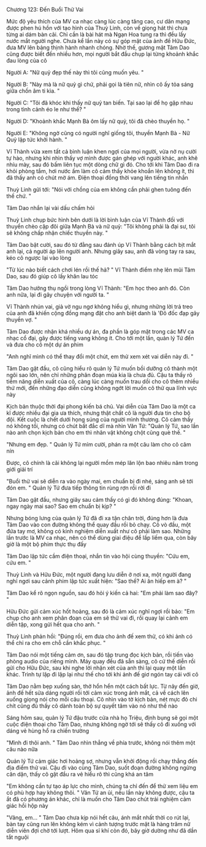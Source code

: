 




Chương 123: Đến Buổi Thử Vai

Mức độ yêu thích của MV ca nhạc càng lúc càng tăng cao, cư dân mạng được phen hú hồn với tạo hình của Thuỳ Linh, còn về giọng hát thì chưa từng ai dám bàn cãi. Chỉ cần là bài hát mà Ngạn Hoa tung ra thì đều lấy nước mắt người nghe. Chưa kể lần này có sự góp mặt của ảnh đế Hữu Đức, đưa MV lên bảng thịnh hành nhanh chóng. Nhờ thế, gương mặt Tâm Dao cũng được biết đến nhiều hơn, mọi người bắt đầu chụp lại từng khoảnh khắc đau lòng của cô

Người A: "Nữ quỷ đẹp thế này thì tôi cũng muốn yêu. "

Người B: "Này mà là nữ quỷ gì chứ, phải gọi là tiên nữ, nhìn cô ấy tỏa sáng giữa chốn âm ti kìa. "

Người C: "Tôi đã khóc khi thấy nữ quỷ tan biến. Tại sao lại để họ gặp nhau trong tình cảnh éo le như thế? "

Người D: "Khoảnh khắc Mạnh Bà ôm lấy nữ quỷ, tôi đã chèo thuyền họ. "

Người E: "Không ngờ cũng có người nghĩ giống tôi, thuyền Mạnh Bà - Nữ Quỷ lập tức khởi hành. "

Vĩ Thành vừa xem tất cả bình luận khen ngợi của mọi người, vừa nở nụ cười tự hào, nhưng khi nhìn thấy vợ mình được gán ghép với người khác, anh khẽ nhíu mày, sau đó bấm liên tục một dòng chữ gì đó. Cho tới khi Tâm Dao đi ra khỏi phòng tắm, hơi nước ấm làm cô cảm thấy khỏe khoắn lên không ít, thì đã thấy anh có chút mờ ám. Điện thoại đồng thời vang lên tiếng tin nhắn

Thuỳ Linh gửi tới: "Nói với chồng của em không cần phải ghen tuông đến thế chứ. "

Tâm Dao nhắn lại vài dấu chấm hỏi

Thuỳ Linh chụp bức hình bên dưới là lời bình luận của Vĩ Thành đối với thuyền chèo cặp đôi giữa Mạnh Bà và nữ quỷ: "Tôi không phải là đại sư, tôi sẽ không chấp nhận chiếc thuyền này. "

Tâm Dao bật cười, sau đó từ đằng sau đánh úp Vĩ Thành bằng cách bịt mắt anh lại, cả người áp lên người anh. Nhưng giây sau, anh đã vòng tay ra sau, kéo cô ngược lại vào lòng

"Từ lúc nào biết cách chơi lén rồi thế hả? " Vĩ Thành điểm nhẹ lên mũi Tâm Dao, sau đó giúp cô lấy khăn lau tóc


Tâm Dao hưởng thụ ngồi trong lòng Vĩ Thành: "Em học theo anh đó. Còn anh nữa, lại đi gây chuyện với người ta. "

Vĩ Thành nhún vai, giả vờ ngu ngơ không hiểu gì, nhưng những lời trả treo của anh đã khiến cộng đồng mạng đặt cho anh biệt danh là 'Đô đốc đạp gãy thuyền vợ. "


Tâm Dao được nhận khá nhiều dự án, đa phần là góp mặt trong các MV ca nhạc cổ đại, gây được tiếng vang không ít. Cho tới một lần, quản lý Tứ đến và đưa cho cô một dự án phim

"Anh nghĩ mình có thể thay đổi một chút, em thử xem xét vai diễn này đi. "

Tâm Dao gật đầu, cô cũng hiểu rõ quản lý Tứ muốn bồi dưỡng cô thành một ngôi sao lớn, nên chỉ những phân đoạn múa kia là chưa đủ. Cậu ta thấy rõ tiềm năng diễn xuất của cô, càng lúc càng muốn trau dồi cho cô thêm nhiều thứ mới, đến những đạo diễn cũng không ngớt lời muốn cô thử qua lĩnh vực này

Kịch bản thuộc thời đại phong kiến bá chủ. Vai diễn của Tâm Dao là một ca kĩ được nhiều đại gia ưa thích, nhưng thật chất cô là người đưa tin cho bộ đội. Kết cuộc là chết dưới họng súng của người mình thương. Cô cảm thấy nó không tồi, nhưng có chút bất đắc dĩ mà nhìn Văn Tứ: "Quản lý Tứ, sao lần nào anh chọn kịch bản cho em thì nhân vật không chột cũng què thế. "

"Nhưng em đẹp. " Quản lý Tứ mỉm cười, phán ra một câu làm cho cô câm nín

Được, cô chính là cãi không lại người mồm mép lăn lộn bao nhiêu năm trong giới giải trí

"Buổi thử vai sẽ diễn ra vào ngày mai, em chuẩn bị đi nhé, sáng anh sẽ tới đón em. " Quản lý Tứ đưa tiếp thông tin rùng rợn rồi rời đi

Tâm Dao gật đầu, nhưng giây sau cảm thấy có gì đó không đúng: "Khoan, ngay ngày mai sao? Sao em chuẩn bị kịp? "

Nhưng bóng lưng của quản lý Tứ đã đi xa tận chân trời, đúng hơn là đưa Tâm Dao vào con đường không thể quay đầu rồi bỏ chạy. Cô vò đầu, một đứa tay mơ, không có kinh nghiệm diễn xuất như cô phải làm sao. Những lần trước là MV ca nhạc, nên có thể dùng giai điệu để lấp liếm qua, còn bây giờ là một bộ phim thực thụ đấy

Tâm Dao lập tức cầm điện thoại, nhắn tin vào hội cùng thuyền: "Cứu em, cứu em. "


Thuỳ Linh và Hữu Đức, một người đang lưu diễn ở nơi xa, một người đang nghỉ ngơi sau cảnh phim lập tức xuất hiện: "Sao thế? Ai ăn hiếp em à? "

Tâm Dao kể rõ ngọn nguồn, sau đó hỏi ý kiến cả hai: "Em phải làm sao đây? "

Hữu Đức gửi cảm xúc hốt hoảng, sau đó là cảm xúc nghĩ ngợi rồi bảo: "Em chụp cho anh xem phân đoạn của em sẽ thử vai đi, rồi quay lại cảnh em diễn tập, xong gửi hết qua cho anh. "

Thuỳ Linh phản hồi: "Đúng rồi, em đưa cho ảnh đế xem thử, có khi ảnh có thể chỉ ra cho em chỗ cần khắc phục. "

Tâm Dao nói một tiếng cảm ơn, sau đó tập trung đọc kịch bản, rồi tiến vào phòng audio của riêng mình. Máy quay đều đã sẵn sàng, cô cứ thế diễn rồi gửi cho Hữu Đức, sau khi nghe lời nhận xét của anh thì lại quay một lần khác. Trình tự lặp đi lặp lại như thế cho tới khi ảnh đế giơ ngón tay cái với cô

Tâm Dao nằm bẹp xuống sàn, thở hổn hển một cách bất lực. Từ nãy đến giờ, ảnh đế hết sửa dáng người rồi tới cảm xúc trong ánh mắt, cả về cách lên xuống giọng nói cho mỗi câu thoại. Cô nhìn vào tờ kịch bản, nét mực đỏ chi chít cũng đủ thấy cô dành toàn bộ sự quyết tâm vào nó như thế nào


Sáng hôm sau, quản lý Tứ đậu trước cửa nhà họ Triệu, định bụng sẽ gọi một cuộc điện thoại cho Tâm Dao, nhưng không ngờ tới sẽ thấy cô đi xuống với dáng vẻ hùng hổ ra chiến trường

"Mình đi thôi anh. " Tâm Dao nhìn thẳng về phía trước, không nói thêm một câu nào nữa

Quản lý Tứ cảm giác hơi hoảng sợ, nhưng vẫn khởi động rồi chạy thẳng đến địa điểm thử vai. Cậu đi vào cùng Tâm Dao, suốt đoạn đường không ngừng căn dặn, thấy cô gật đầu ra vẻ hiểu rõ thì cũng khá an tâm

"Em không cần tự tạo áp lực cho mình, chúng ta chỉ đến để thử xem liệu em có phù hợp hay không thôi. " Văn Tứ an ủi, nếu lần này không được, cậu ta ắt đã có phương án khác, chỉ là muốn cho Tâm Dao chút trải nghiệm cảm giác hồi hộp này

"Vâng, em... " Tâm Dao chưa kịp nói hết câu, ánh mắt nhất thời co rút lại, bàn tay cũng run lên không kém vì cảnh tượng trước mặt là hàng trăm nữ diễn viên đợi chờ tới lượt. Hôm qua sỉ khí còn đó, bây giờ dường như đã dần tắt nguội




